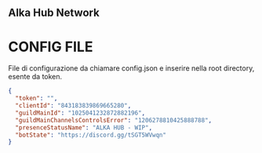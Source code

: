## Alka Hub Network


# CONFIG FILE

File di configurazione da chiamare config.json e inserire nella root directory, esente da token.
```json
{
  "token": "",
  "clientId": "843183839869665280",
  "guildMainId": "1025041232872882196",
  "guildMainChannelsControlsError": "1206278810425888788",
  "presenceStatusName": "ALKA HUB - WIP",
  "botState": "https://discord.gg/tSGT5WVwqn"
}
```
